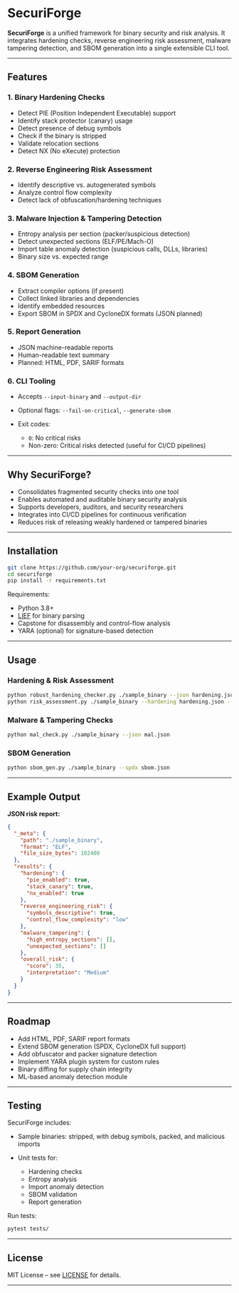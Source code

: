 # SecuriForge

**SecuriForge** is a unified framework for binary security and risk analysis.
It integrates hardening checks, reverse engineering risk assessment, malware tampering detection, and SBOM generation into a single extensible CLI tool.

---

## Features

### 1. Binary Hardening Checks

* Detect PIE (Position Independent Executable) support
* Identify stack protector (canary) usage
* Detect presence of debug symbols
* Check if the binary is stripped
* Validate relocation sections
* Detect NX (No eXecute) protection

### 2. Reverse Engineering Risk Assessment

* Identify descriptive vs. autogenerated symbols
* Analyze control flow complexity
* Detect lack of obfuscation/hardening techniques

### 3. Malware Injection & Tampering Detection

* Entropy analysis per section (packer/suspicious detection)
* Detect unexpected sections (ELF/PE/Mach-O)
* Import table anomaly detection (suspicious calls, DLLs, libraries)
* Binary size vs. expected range

### 4. SBOM Generation

* Extract compiler options (if present)
* Collect linked libraries and dependencies
* Identify embedded resources
* Export SBOM in SPDX and CycloneDX formats (JSON planned)

### 5. Report Generation

* JSON machine-readable reports
* Human-readable text summary
* Planned: HTML, PDF, SARIF formats

### 6. CLI Tooling

* Accepts `--input-binary` and `--output-dir`
* Optional flags: `--fail-on-critical`, `--generate-sbom`
* Exit codes:

  * `0`: No critical risks
  * Non-zero: Critical risks detected (useful for CI/CD pipelines)

---

## Why SecuriForge?

* Consolidates fragmented security checks into one tool
* Enables automated and auditable binary security analysis
* Supports developers, auditors, and security researchers
* Integrates into CI/CD pipelines for continuous verification
* Reduces risk of releasing weakly hardened or tampered binaries

---

## Installation

```bash
git clone https://github.com/your-org/securiforge.git
cd securiforge
pip install -r requirements.txt
```

Requirements:

* Python 3.8+
* [LIEF](https://lief.quarkslab.com/) for binary parsing
* Capstone for disassembly and control-flow analysis
* YARA (optional) for signature-based detection

---

## Usage

### Hardening & Risk Assessment

```bash
python robust_hardening_checker.py ./sample_binary --json hardening.json
python risk_assessment.py ./sample_binary --hardening hardening.json --json risk.json
```

### Malware & Tampering Checks

```bash
python mal_check.py ./sample_binary --json mal.json
```

### SBOM Generation

```bash
python sbom_gen.py ./sample_binary --spdx sbom.json
```

---

## Example Output

**JSON risk report:**

```json
{
  "_meta": {
    "path": "./sample_binary",
    "format": "ELF",
    "file_size_bytes": 102400
  },
  "results": {
    "hardening": {
      "pie_enabled": true,
      "stack_canary": true,
      "nx_enabled": true
    },
    "reverse_engineering_risk": {
      "symbols_descriptive": true,
      "control_flow_complexity": "low"
    },
    "malware_tampering": {
      "high_entropy_sections": [],
      "unexpected_sections": []
    },
    "overall_risk": {
      "score": 35,
      "interpretation": "Medium"
    }
  }
}
```

---

## Roadmap

* Add HTML, PDF, SARIF report formats
* Extend SBOM generation (SPDX, CycloneDX full support)
* Add obfuscator and packer signature detection
* Implement YARA plugin system for custom rules
* Binary diffing for supply chain integrity
* ML-based anomaly detection module

---

## Testing

SecuriForge includes:

* Sample binaries: stripped, with debug symbols, packed, and malicious imports
* Unit tests for:

  * Hardening checks
  * Entropy analysis
  * Import anomaly detection
  * SBOM validation
  * Report generation

Run tests:

```bash
pytest tests/
```

---

## License

MIT License – see [LICENSE](LICENSE) for details.

---
